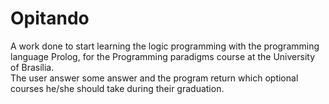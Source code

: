 # Opitando

A work done to start learning the logic programming with the programming language Prolog, for the Programming paradigms course at the University of Brasília.<br>
The user answer some answer and the program return which optional courses he/she should take during their graduation.
